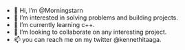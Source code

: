 - 👋 Hi, I’m @Morningstarn
- 👀 I’m interested in solving problems and building projects.
- 🌱 I’m currently learning c++.
- 💞️ I’m looking to collaborate on any interesting project.
- 📫 you can reach me on my twitter @kennethitaaga.
